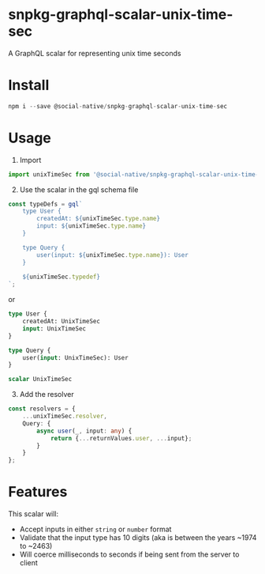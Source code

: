 # snpkg-graphql-scalar-unix-time-sec

A GraphQL scalar for representing unix time seconds

# Install

```typescript
npm i --save @social-native/snpkg-graphql-scalar-unix-time-sec
```

# Usage

1. Import

```typescript
import unixTimeSec from '@social-native/snpkg-graphql-scalar-unix-time-sec';
```

2. Use the scalar in the gql schema file

```typescript
const typeDefs = gql`
    type User {
        createdAt: ${unixTimeSec.type.name}
        input: ${unixTimeSec.type.name}
    }

    type Query {
        user(input: ${unixTimeSec.type.name}): User
    }
    
    ${unixTimeSec.typedef}
`;
```

or

```graphql
type User {
    createdAt: UnixTimeSec
    input: UnixTimeSec
}

type Query {
    user(input: UnixTimeSec): User
}

scalar UnixTimeSec
```

3. Add the resolver

```typescript
const resolvers = {
    ...unixTimeSec.resolver,
    Query: {
        async user(_, input: any) {
            return {...returnValues.user, ...input};
        }
    }
};
```

# Features

This scalar will:

-   Accept inputs in either `string` or `number` format
-   Validate that the input type has 10 digits (aka is between the years ~1974 to ~2463)
-   Will coerce milliseconds to seconds if being sent from the server to client
